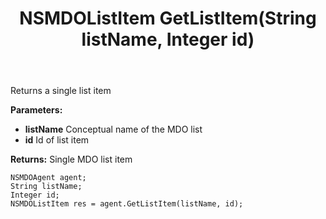 ﻿---
uid: crmscript_ref_NSMDOAgent_GetListItem
title: NSMDOListItem GetListItem(String listName, Integer id)
intellisense: NSMDOAgent.GetListItem
keywords: NSMDOAgent, GetListItem
so.topic: reference
---

Returns a single list item

**Parameters:**
 - **listName** Conceptual name of the MDO list
 - **id** Id of list item

**Returns:** Single MDO list item

```crmscript
NSMDOAgent agent;
String listName;
Integer id;
NSMDOListItem res = agent.GetListItem(listName, id);
```

